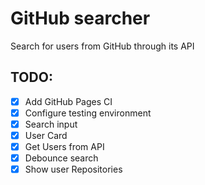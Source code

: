 # GitHub searcher

Search for users from GitHub through its API

## TODO:

- [x] Add GitHub Pages CI
- [x] Configure testing environment
- [x] Search input
- [x] User Card
- [x] Get Users from API
- [x] Debounce search
- [x] Show user Repositories
